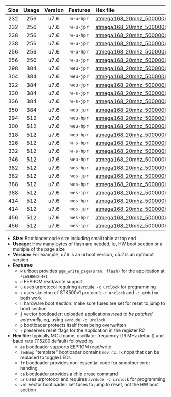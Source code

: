 |Size|Usage|Version|Features|Hex file|
|:-:|:-:|:-:|:-:|:--|
|232|256|u7.6|`w-u-hpr`|[atmega168_20mhz_500000bps_ur.hex](https://raw.githubusercontent.com/stefanrueger/urboot/main/atmega168_20mhz_500000bps_ur.hex)|
|232|256|u7.6|`w-u-jpr`|[atmega168_20mhz_500000bps_ur_vbl.hex](https://raw.githubusercontent.com/stefanrueger/urboot/main/atmega168_20mhz_500000bps_ur_vbl.hex)|
|238|256|u7.6|`w-u-hpr`|[atmega168_20mhz_500000bps_lednop_ur.hex](https://raw.githubusercontent.com/stefanrueger/urboot/main/atmega168_20mhz_500000bps_lednop_ur.hex)|
|238|256|u7.6|`w-u-jpr`|[atmega168_20mhz_500000bps_lednop_ur_vbl.hex](https://raw.githubusercontent.com/stefanrueger/urboot/main/atmega168_20mhz_500000bps_lednop_ur_vbl.hex)|
|256|256|u7.6|`w-u-hpr`|[atmega168_20mhz_500000bps_lednop_fr_ur.hex](https://raw.githubusercontent.com/stefanrueger/urboot/main/atmega168_20mhz_500000bps_lednop_fr_ur.hex)|
|256|256|u7.6|`w-u-jpr`|[atmega168_20mhz_500000bps_lednop_fr_ur_vbl.hex](https://raw.githubusercontent.com/stefanrueger/urboot/main/atmega168_20mhz_500000bps_lednop_fr_ur_vbl.hex)|
|298|384|u7.6|`weu-jpr`|[atmega168_20mhz_500000bps_ee_ur_vbl.hex](https://raw.githubusercontent.com/stefanrueger/urboot/main/atmega168_20mhz_500000bps_ee_ur_vbl.hex)|
|304|384|u7.6|`weu-jpr`|[atmega168_20mhz_500000bps_ee_lednop_ur_vbl.hex](https://raw.githubusercontent.com/stefanrueger/urboot/main/atmega168_20mhz_500000bps_ee_lednop_ur_vbl.hex)|
|322|384|u7.6|`weu-jpr`|[atmega168_20mhz_500000bps_ee_lednop_fr_ur_vbl.hex](https://raw.githubusercontent.com/stefanrueger/urboot/main/atmega168_20mhz_500000bps_ee_lednop_fr_ur_vbl.hex)|
|330|384|u7.6|`w-s-jpr`|[atmega168_20mhz_500000bps_vbl.hex](https://raw.githubusercontent.com/stefanrueger/urboot/main/atmega168_20mhz_500000bps_vbl.hex)|
|336|384|u7.6|`w-s-jpr`|[atmega168_20mhz_500000bps_lednop_vbl.hex](https://raw.githubusercontent.com/stefanrueger/urboot/main/atmega168_20mhz_500000bps_lednop_vbl.hex)|
|350|384|u7.6|`weu-jpr`|[atmega168_20mhz_500000bps_ee_lednop_fr_ce_ur_vbl.hex](https://raw.githubusercontent.com/stefanrueger/urboot/main/atmega168_20mhz_500000bps_ee_lednop_fr_ce_ur_vbl.hex)|
|294|512|u7.6|`weu-hpr`|[atmega168_20mhz_500000bps_ee_ur.hex](https://raw.githubusercontent.com/stefanrueger/urboot/main/atmega168_20mhz_500000bps_ee_ur.hex)|
|300|512|u7.6|`weu-hpr`|[atmega168_20mhz_500000bps_ee_lednop_ur.hex](https://raw.githubusercontent.com/stefanrueger/urboot/main/atmega168_20mhz_500000bps_ee_lednop_ur.hex)|
|318|512|u7.6|`weu-hpr`|[atmega168_20mhz_500000bps_ee_lednop_fr_ur.hex](https://raw.githubusercontent.com/stefanrueger/urboot/main/atmega168_20mhz_500000bps_ee_lednop_fr_ur.hex)|
|326|512|u7.6|`w-s-hpr`|[atmega168_20mhz_500000bps.hex](https://raw.githubusercontent.com/stefanrueger/urboot/main/atmega168_20mhz_500000bps.hex)|
|332|512|u7.6|`w-s-hpr`|[atmega168_20mhz_500000bps_lednop.hex](https://raw.githubusercontent.com/stefanrueger/urboot/main/atmega168_20mhz_500000bps_lednop.hex)|
|346|512|u7.6|`weu-hpr`|[atmega168_20mhz_500000bps_ee_lednop_fr_ce_ur.hex](https://raw.githubusercontent.com/stefanrueger/urboot/main/atmega168_20mhz_500000bps_ee_lednop_fr_ce_ur.hex)|
|382|512|u7.6|`wes-hpr`|[atmega168_20mhz_500000bps_ee.hex](https://raw.githubusercontent.com/stefanrueger/urboot/main/atmega168_20mhz_500000bps_ee.hex)|
|382|512|u7.6|`wes-jpr`|[atmega168_20mhz_500000bps_ee_vbl.hex](https://raw.githubusercontent.com/stefanrueger/urboot/main/atmega168_20mhz_500000bps_ee_vbl.hex)|
|388|512|u7.6|`wes-hpr`|[atmega168_20mhz_500000bps_ee_lednop.hex](https://raw.githubusercontent.com/stefanrueger/urboot/main/atmega168_20mhz_500000bps_ee_lednop.hex)|
|388|512|u7.6|`wes-jpr`|[atmega168_20mhz_500000bps_ee_lednop_vbl.hex](https://raw.githubusercontent.com/stefanrueger/urboot/main/atmega168_20mhz_500000bps_ee_lednop_vbl.hex)|
|414|512|u7.6|`wes-hpr`|[atmega168_20mhz_500000bps_ee_lednop_fr.hex](https://raw.githubusercontent.com/stefanrueger/urboot/main/atmega168_20mhz_500000bps_ee_lednop_fr.hex)|
|414|512|u7.6|`wes-jpr`|[atmega168_20mhz_500000bps_ee_lednop_fr_vbl.hex](https://raw.githubusercontent.com/stefanrueger/urboot/main/atmega168_20mhz_500000bps_ee_lednop_fr_vbl.hex)|
|456|512|u7.6|`wes-hpr`|[atmega168_20mhz_500000bps_ee_lednop_fr_ce.hex](https://raw.githubusercontent.com/stefanrueger/urboot/main/atmega168_20mhz_500000bps_ee_lednop_fr_ce.hex)|
|456|512|u7.6|`wes-jpr`|[atmega168_20mhz_500000bps_ee_lednop_fr_ce_vbl.hex](https://raw.githubusercontent.com/stefanrueger/urboot/main/atmega168_20mhz_500000bps_ee_lednop_fr_ce_vbl.hex)|

- **Size:** Bootloader code size including small table at top end
- **Useage:** How many bytes of flash are needed, ie, HW boot section or a multiple of the page size
- **Version:** For example, u7.6 is an urboot version, o5.2 is an optiboot version
- **Features:**
  + `w` urboot provides `pgm_write_page(sram, flash)` for the application at `FLASHEND-4+1`
  + `e` EEPROM read/write support
  + `u` uses urprotocol requiring `avrdude -c urclock` for programming
  + `s` uses skeleton of STK500v1 protocol; `-c urclock` and `-c arduino` both work
  + `h` hardware boot section: make sure fuses are set for reset to jump to boot section
  + `j` vector bootloader: uploaded applications *need to be patched externally*, eg, using `avrdude -c urclock`
  + `p` bootloader protects itself from being overwritten
  + `r` preserves reset flags for the application in the register R2
- **Hex file:** typically MCU name, oscillator frequency (16 MHz default) and baud rate (115200 default) followed by
  + `ee` bootloader supports EEPROM read/write
  + `lednop` "template" bootloader contains `mov rx,rx` nops that can be replaced to toggle LEDs
  + `fr` bootloader provides non-essential code for smoother error handing
  + `ce` bootloader provides a chip erase command
  + `ur` uses urprotocol and requires `avrdude -c urclock` for programming
  + `vbl` vector bootloader: set fuses to jump to reset, not the HW boot section

